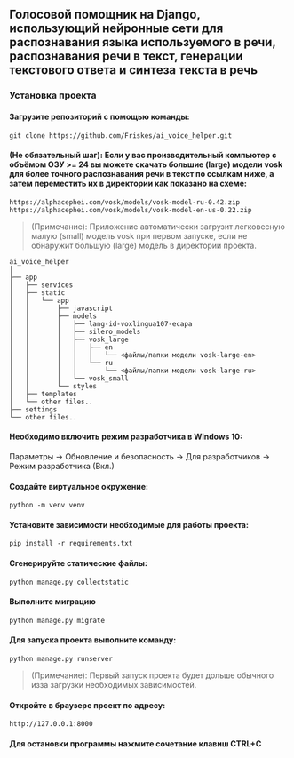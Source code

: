 ## Голосовой помощник на Django, использующий нейронные сети для распознавания языка используемого в речи, распознавания речи в текст, генерации текстового ответа и синтеза текста в речь

### Установка проекта

#### Загрузите репозиторий с помощью команды:
`git clone https://github.com/Friskes/ai_voice_helper.git`

#### (Не обязательный шаг): Если у вас производительный компьютер с объёмом ОЗУ >= 24 вы можете скачать большие (large) модели vosk для более точного распознавания речи в текст по ссылкам ниже, а затем переместить их в директории как показано на схеме:

`https://alphacephei.com/vosk/models/vosk-model-ru-0.42.zip`
`https://alphacephei.com/vosk/models/vosk-model-en-us-0.22.zip`

> (Примечание): Приложение автоматически загрузит легковесную малую (small) модель vosk при первом запуске, если не обнаружит большую (large) модель в директории проекта.

```
ai_voice_helper
│
├── app
│   ├── services
│   ├── static
│   │   └── app
│   │       ├── javascript
│   │       ├── models
│   │       │   ├── lang-id-voxlingua107-ecapa
│   │       │   ├── silero_models
│   │       │   ├── vosk_large
│   │       │   │   ├── en
│   │       │   │   │   └── <файлы/папки модели vosk-large-en>
│   │       │   │   └── ru
│   │       │   │       └── <файлы/папки модели vosk-large-ru>
│   │       │   └── vosk_small
│   │       └── styles
│   ├── templates
│   └── other files..
├── settings
└── other files..
```

#### Необходимо включить режим разработчика в Windows 10:
Параметры -> Обновление и безопасность -> Для разработчиков -> Режим разработчика (Вкл.)

#### Создайте виртуальное окружение:
`python -m venv venv`

#### Установите зависимости необходимые для работы проекта:
`pip install -r requirements.txt`

#### Сгенерируйте статические файлы:
`python manage.py collectstatic`

#### Выполните миграцию
`python manage.py migrate`

#### Для запуска проекта выполните команду:
`python manage.py runserver`

> (Примечание): Первый запуск проекта будет дольше обычного изза загрузки необходимых зависимостей.

#### Откройте в браузере проект по адресу:
`http://127.0.0.1:8000`

#### Для остановки программы нажмите сочетание клавиш CTRL+C
